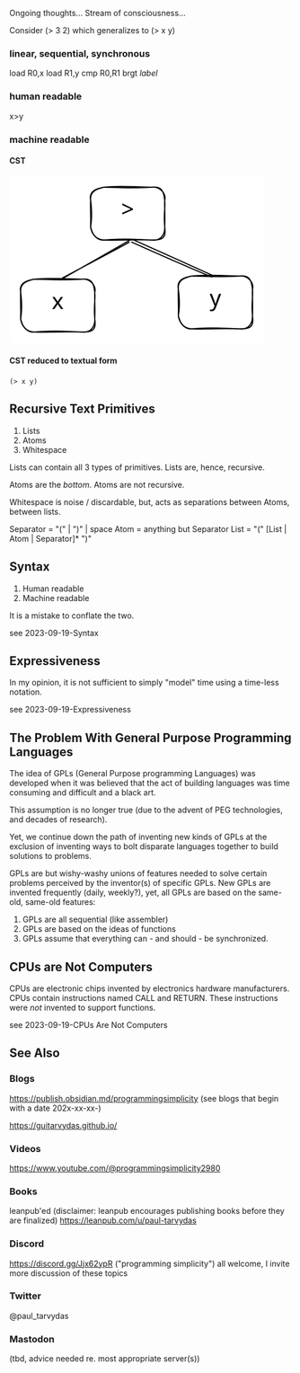 Ongoing thoughts... Stream of consciousness...

Consider (> 3 2) which generalizes to (> x y)

### linear, sequential, synchronous
load R0,x
load R1,y
cmp R0,R1
brgt *label*
### human readable
x>y
### machine readable
#### CST

![](/diagrams/2023-09-19-Recursive%20Text%202023-09-19%2015.37.12.excalidraw.svg)

#### CST reduced to textual form
`(> x y)`

## Recursive Text Primitives
1. Lists
2. Atoms
3. Whitespace

Lists can contain all 3 types of primitives.  Lists are, hence, recursive.

Atoms are the *bottom*.  Atoms are not recursive.

Whitespace is noise / discardable, but, acts as separations between Atoms, between lists.

Separator = "(" | ")" | space
Atom = anything but Separator
List = "(" [List | Atom | Separator]* ")"

## Syntax
1. Human readable
2. Machine readable

It is a mistake to conflate the two.

see 2023-09-19-Syntax
## Expressiveness
In my opinion, it is not sufficient to simply "model" time using a time-less notation.  

see 2023-09-19-Expressiveness

## The Problem With General Purpose Programming Languages
The idea of GPLs (General Purpose programming Languages) was developed when it was believed that the act of building languages was time consuming and difficult and a black art.

This assumption is no longer true (due to the advent of PEG technologies, and decades of research).

Yet, we continue down the path of inventing new kinds of GPLs at the exclusion of inventing ways to bolt disparate languages together to build solutions to problems.

GPLs are but wishy-washy unions of features needed to solve certain problems perceived by the inventor(s) of specific GPLs.  New GPLs are invented frequently (daily, weekly?), yet, all GPLs are based on the same-old, same-old features:
1. GPLs are all sequential (like assembler)
2. GPLs are based on the ideas of functions
3. GPLs assume that everything can - and should - be synchronized.

## CPUs are Not Computers
CPUs are electronic chips invented by electronics hardware manufacturers.  CPUs contain instructions named CALL and RETURN.  These instructions were *not* invented to support functions.  

see 2023-09-19-CPUs Are Not Computers


## See Also
### Blogs
https://publish.obsidian.md/programmingsimplicity (see blogs that begin with a date 202x-xx-xx-)

https://guitarvydas.github.io/
### Videos
https://www.youtube.com/@programmingsimplicity2980
### Books
leanpub'ed (disclaimer: leanpub encourages publishing books before they are finalized)
https://leanpub.com/u/paul-tarvydas
### Discord
https://discord.gg/Jjx62ypR  ("programming simplicity") all welcome, I invite more discussion of these topics
### Twitter
@paul_tarvydas
### Mastodon
(tbd, advice needed re. most appropriate server(s))

<script src="https://utteranc.es/client.js" 
        repo="guitarvydas/guitarvydas.github.io" 
        issue-term="pathname" 
        theme="github-light" 
        crossorigin="anonymous" 
        async> 
</script> 
